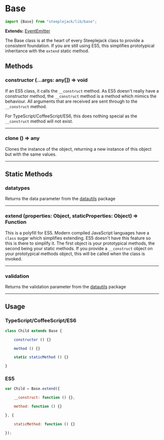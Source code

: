 # Base

```javascript
import {Base} from "steeplejack/lib/base";
```

**Extends:** [EventEmitter](https://nodejs.org/api/events.html)

The Base class is at the heart of every Steeplejack class to provide a consistent foundation. If you are still using ES5, this simplifies
prototypical inheritance with the `extend` static method.

## Methods

### constructor (...args: any[]) => void

If an ES5 class, it calls the `__construct` method. As ES5 doesn't really have a constructor method, the `__construct` method is a method
which mimics the behaviour. All arguments that are received are sent through to the `__construct` method.

For TypeScript/CoffeeScript/ES6, this does nothing special as the `__construct` method will not exist.

---

### clone () => any

Clones the instance of the object, returning a new instance of this object but with the same values.

---

## Static Methods

### datatypes

Returns the data parameter from the [datautils](https://github.com/riggerthegeek/datautils-js) package

---

### extend (properties: Object, staticProperties: Object) => Function

This is a polyfill for ES5. Modern compiled JavaScript languages have a `class` sugar which simplifies extending. ES5 doesn't have this
feature so this is there to simplify it.  The first object is your prototypical methods, the second being your static methods. If you provide
a `__construct` object on your prototypical methods object, this will be called when the class is invoked.

---

### validation

Returns the validation parameter from the [datautils](https://github.com/riggerthegeek/datautils-js) package

---

## Usage

### TypeScript/CoffeeScript/ES6

```javascript
class Child extends Base {

    constructor () {}

    method () {}

    static staticMethod () {}

}
```

### ES5

```javascript
var Child = Base.extend({

    __construct: function () {},

    method: function () {}

}, {

    staticMethod: function () {}

});
```
